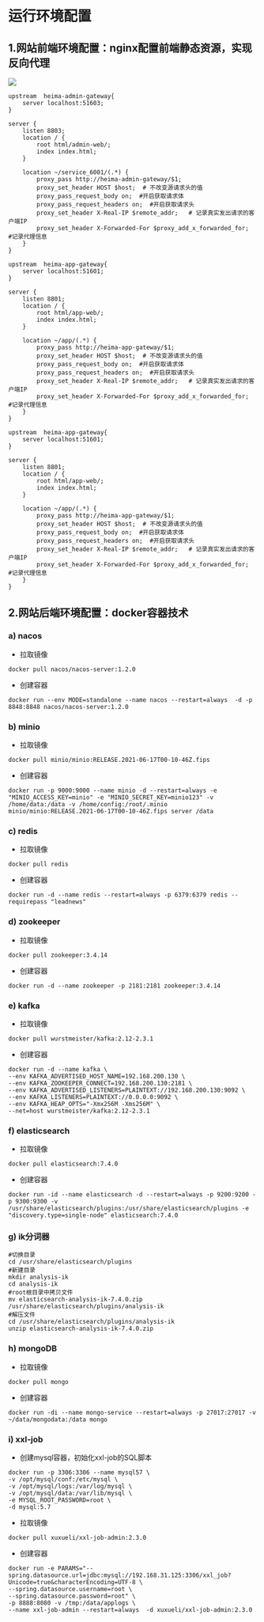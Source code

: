 # 运行环境配置
## 1.网站前端环境配置：nginx配置前端静态资源，实现反向代理
![](/resources/nginx配置.png)

```shell
upstream  heima-admin-gateway{
    server localhost:51603;
}

server {
	listen 8803;
	location / {
		root html/admin-web/;
		index index.html;
	}
	
	location ~/service_6001/(.*) {
		proxy_pass http://heima-admin-gateway/$1;
		proxy_set_header HOST $host;  # 不改变源请求头的值
		proxy_pass_request_body on;  #开启获取请求体
		proxy_pass_request_headers on;  #开启获取请求头
		proxy_set_header X-Real-IP $remote_addr;   # 记录真实发出请求的客户端IP
		proxy_set_header X-Forwarded-For $proxy_add_x_forwarded_for;  #记录代理信息
	}
}
```

```shell
upstream  heima-app-gateway{
    server localhost:51601;
}

server {
	listen 8801;
	location / {
		root html/app-web/;
		index index.html;
	}
	
	location ~/app/(.*) {
		proxy_pass http://heima-app-gateway/$1;
		proxy_set_header HOST $host;  # 不改变源请求头的值
		proxy_pass_request_body on;  #开启获取请求体
		proxy_pass_request_headers on;  #开启获取请求头
		proxy_set_header X-Real-IP $remote_addr;   # 记录真实发出请求的客户端IP
		proxy_set_header X-Forwarded-For $proxy_add_x_forwarded_for;  #记录代理信息
	}
}
```

```shell
upstream  heima-app-gateway{
    server localhost:51601;
}

server {
	listen 8801;
	location / {
		root html/app-web/;
		index index.html;
	}
	
	location ~/app/(.*) {
		proxy_pass http://heima-app-gateway/$1;
		proxy_set_header HOST $host;  # 不改变源请求头的值
		proxy_pass_request_body on;  #开启获取请求体
		proxy_pass_request_headers on;  #开启获取请求头
		proxy_set_header X-Real-IP $remote_addr;   # 记录真实发出请求的客户端IP
		proxy_set_header X-Forwarded-For $proxy_add_x_forwarded_for;  #记录代理信息
	}
}
```

## 2.网站后端环境配置：docker容器技术

### a) nacos

* 拉取镜像

```shell
docker pull nacos/nacos-server:1.2.0
```

* 创建容器

```shell
docker run --env MODE=standalone --name nacos --restart=always  -d -p 8848:8848 nacos/nacos-server:1.2.0
```

### b) minio

* 拉取镜像

```shell
docker pull minio/minio:RELEASE.2021-06-17T00-10-46Z.fips
```

* 创建容器

```shell
docker run -p 9000:9000 --name minio -d --restart=always -e "MINIO_ACCESS_KEY=minio" -e "MINIO_SECRET_KEY=minio123" -v /home/data:/data -v /home/config:/root/.minio minio/minio:RELEASE.2021-06-17T00-10-46Z.fips server /data
```

### c) redis

* 拉取镜像

```shell
docker pull redis
```

* 创建容器

```shell
docker run -d --name redis --restart=always -p 6379:6379 redis --requirepass "leadnews"
```

### d) zookeeper

* 拉取镜像

```shell
docker pull zookeeper:3.4.14
```

* 创建容器

```shell
docker run -d --name zookeeper -p 2181:2181 zookeeper:3.4.14
```

### e) kafka

* 拉取镜像

```shell
docker pull wurstmeister/kafka:2.12-2.3.1
```

* 创建容器

```shell
docker run -d --name kafka \
--env KAFKA_ADVERTISED_HOST_NAME=192.168.200.130 \
--env KAFKA_ZOOKEEPER_CONNECT=192.168.200.130:2181 \
--env KAFKA_ADVERTISED_LISTENERS=PLAINTEXT://192.168.200.130:9092 \
--env KAFKA_LISTENERS=PLAINTEXT://0.0.0.0:9092 \
--env KAFKA_HEAP_OPTS="-Xmx256M -Xms256M" \
--net=host wurstmeister/kafka:2.12-2.3.1
```

### f) elasticsearch

* 拉取镜像

```shell
docker pull elasticsearch:7.4.0
```

* 创建容器

```shell
docker run -id --name elasticsearch -d --restart=always -p 9200:9200 -p 9300:9300 -v /usr/share/elasticsearch/plugins:/usr/share/elasticsearch/plugins -e "discovery.type=single-node" elasticsearch:7.4.0
```

### g) ik分词器

```shell
#切换目录
cd /usr/share/elasticsearch/plugins
#新建目录
mkdir analysis-ik
cd analysis-ik
#root根目录中拷贝文件
mv elasticsearch-analysis-ik-7.4.0.zip /usr/share/elasticsearch/plugins/analysis-ik
#解压文件
cd /usr/share/elasticsearch/plugins/analysis-ik
unzip elasticsearch-analysis-ik-7.4.0.zip
```

### h) mongoDB

* 拉取镜像

```shell
docker pull mongo
```

* 创建容器

```shell
docker run -di --name mongo-service --restart=always -p 27017:27017 -v ~/data/mongodata:/data mongo
```

### i) xxl-job

* 创建mysql容器，初始化xxl-job的SQL脚本

```shell
docker run -p 3306:3306 --name mysql57 \
-v /opt/mysql/conf:/etc/mysql \
-v /opt/mysql/logs:/var/log/mysql \
-v /opt/mysql/data:/var/lib/mysql \
-e MYSQL_ROOT_PASSWORD=root \
-d mysql:5.7
```

* 拉取镜像

```shell
docker pull xuxueli/xxl-job-admin:2.3.0
```

* 创建容器

```shell
docker run -e PARAMS="--spring.datasource.url=jdbc:mysql://192.168.31.125:3306/xxl_job?Unicode=true&characterEncoding=UTF-8 \
--spring.datasource.username=root \
--spring.datasource.password=root" \
-p 8888:8080 -v /tmp:/data/applogs \
--name xxl-job-admin --restart=always  -d xuxueli/xxl-job-admin:2.3.0
```
